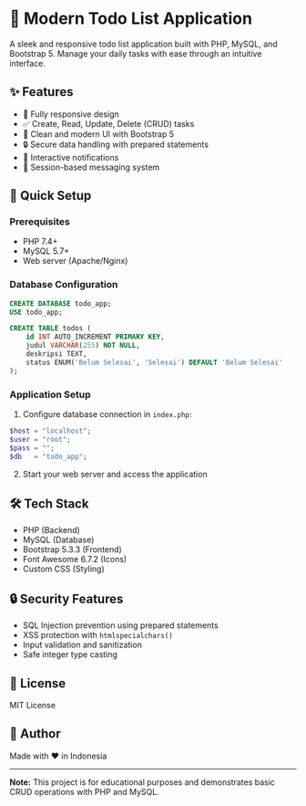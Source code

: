 # 📝 Modern Todo List Application

A sleek and responsive todo list application built with PHP, MySQL, and Bootstrap 5. Manage your daily tasks with ease through an intuitive interface.

## ✨ Features

- 📱 Fully responsive design
- ✅ Create, Read, Update, Delete (CRUD) tasks
- 🎨 Clean and modern UI with Bootstrap 5
- 🔒 Secure data handling with prepared statements
- 🔔 Interactive notifications
- 💾 Session-based messaging system

## 🚀 Quick Setup

### Prerequisites

- PHP 7.4+
- MySQL 5.7+
- Web server (Apache/Nginx)

### Database Configuration

```sql
CREATE DATABASE todo_app;
USE todo_app;

CREATE TABLE todos (
    id INT AUTO_INCREMENT PRIMARY KEY,
    judul VARCHAR(255) NOT NULL,
    deskripsi TEXT,
    status ENUM('Belum Selesai', 'Selesai') DEFAULT 'Belum Selesai'
);
```

### Application Setup

1. Configure database connection in `index.php`:
```php
$host = "localhost";
$user = "root";
$pass = "";
$db   = "todo_app";
```

2. Start your web server and access the application

## 🛠️ Tech Stack

- PHP (Backend)
- MySQL (Database)
- Bootstrap 5.3.3 (Frontend)
- Font Awesome 6.7.2 (Icons)
- Custom CSS (Styling)

## 🔒 Security Features

- SQL Injection prevention using prepared statements
- XSS protection with `htmlspecialchars()`
- Input validation and sanitization
- Safe integer type casting

## 📝 License

MIT License

## 👤 Author

Made with ❤️ in Indonesia

---

**Note:** This project is for educational purposes and demonstrates basic CRUD operations with PHP and MySQL.
